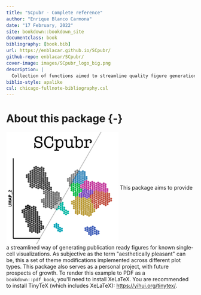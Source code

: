 ```yaml
--- 
title: "SCpubr - Complete reference"
author: "Enrique Blanco Carmona"
date: "17 February, 2022"
site: bookdown::bookdown_site
documentclass: book
bibliography: [book.bib]
url: https://enblacar.github.io/SCpubr/
github-repo: enblacar/SCpubr/
cover-image: images/SCpubr_logo_big.png
description: |
  Collection of functions aimed to streamline quality figure generation for Single Cell transcriptomics experiments.
biblio-style: apalike
csl: chicago-fullnote-bibliography.csl
---
```


# About this package {-}
<img src="images/SCpubr_logo_big.png" width="300" height="300" align = "center" alt="" class="cover" /> This package aims to provide a streamlined way of generating publication ready figures for known single-cell visualizations. As subjective as the term "aesthetically pleasant" can be, this a set of theme modifications implemented across different plot types. This package also serves as a personal project, with future prospects of growth.
To render this example to PDF as a `bookdown::pdf_book`, you'll need to install XeLaTeX. You are recommended to install TinyTeX (which includes XeLaTeX): <https://yihui.org/tinytex/>.

